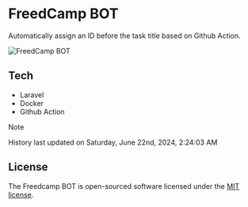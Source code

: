 # FreedCamp BOT

Automatically assign an ID before the task title based on Github Action.

![FreedCamp BOT](https://repository-images.githubusercontent.com/737932867/7d34798b-2680-471c-b089-a78a718d3d6a)

## Tech

- Laravel
- Docker
- Github Action

> [!NOTE]  
> History last updated on Saturday, June 22nd, 2024, 2:24:03 AM

## License

The Freedcamp BOT is open-sourced software licensed under the [MIT license](https://opensource.org/licenses/MIT).
